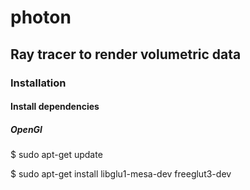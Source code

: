 # photon

## Ray tracer to render volumetric data

### Installation

#### Install dependencies

##### OpenGl
$ sudo apt-get update

$ sudo apt-get install libglu1-mesa-dev freeglut3-dev  
